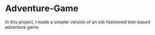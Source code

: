 # Adventure-Game
In this project, I made a simpler version of an old-fashioned text-based adventure game
